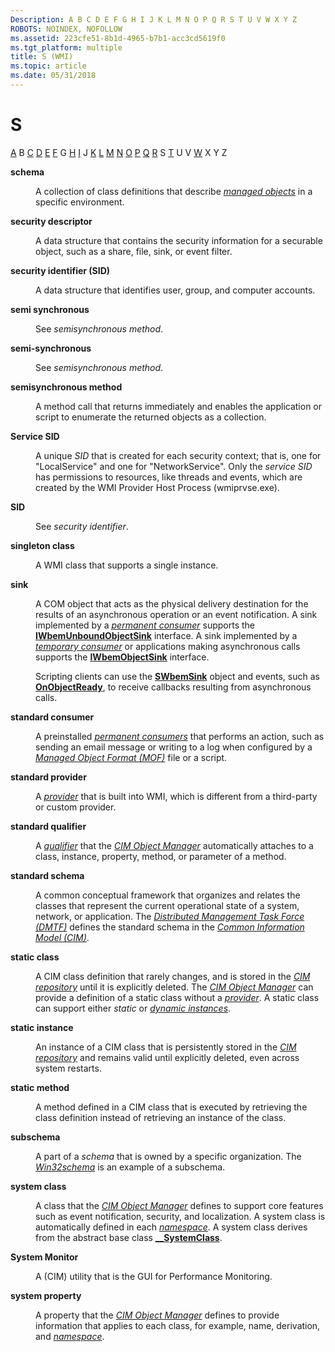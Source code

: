 ```yaml
---
Description: A B C D E F G H I J K L M N O P Q R S T U V W X Y Z
ROBOTS: NOINDEX, NOFOLLOW
ms.assetid: 223cfe51-8b1d-4965-b7b1-acc3cd5619f0
ms.tgt_platform: multiple
title: S (WMI)
ms.topic: article
ms.date: 05/31/2018
---
```


# S

[A](gloss-a.md) B [C](gloss-c.md) [D](gloss-d.md) [E](gloss-e.md) [F](gloss-f.md) G [H](gloss-h.md) [I](gloss-i.md) J [K](gloss-k.md) [L](gloss-l.md) [M](gloss-m.md) [N](gloss-n.md) [O](gloss-o.md) [P](gloss-p.md) [Q](gloss-q.md) [R](gloss-r.md) S [T](gloss-t.md) U V [W](gloss-w.md) X Y Z

<dl> <dt>

<span id="wmi.gloss_schema"></span><span id="WMI.GLOSS_SCHEMA"></span>**schema**
</dt> <dd>

A collection of class definitions that describe [*managed objects*](gloss-m.md) in a specific environment.

</dd> <dt>

<span id="wmi.gloss_security_descriptor"></span><span id="WMI.GLOSS_SECURITY_DESCRIPTOR"></span>**security descriptor**
</dt> <dd>

A data structure that contains the security information for a securable object, such as a share, file, sink, or event filter.

</dd> <dt>

<span id="wmi.gloss_security_identifier"></span><span id="WMI.GLOSS_SECURITY_IDENTIFIER"></span>**security identifier (SID)**
</dt> <dd>

A data structure that identifies user, group, and computer accounts.

</dd> <dt>

<span id="wmi.gloss_semi_synchronous"></span><span id="WMI.GLOSS_SEMI_SYNCHRONOUS"></span>**semi synchronous**
</dt> <dd>

See *semisynchronous method*.

</dd> <dt>

<span id="wmi.gloss_semi__synchronous"></span><span id="WMI.GLOSS_SEMI__SYNCHRONOUS"></span>**semi-synchronous**
</dt> <dd>

See *semisynchronous method*.

</dd> <dt>

<span id="wmi.gloss_semisynchronous"></span><span id="WMI.GLOSS_SEMISYNCHRONOUS"></span>**semisynchronous method**
</dt> <dd>

A method call that returns immediately and enables the application or script to enumerate the returned objects as a collection.

</dd> <dt>

<span id="gloss_servicesid"></span><span id="GLOSS_SERVICESID"></span>**Service SID**
</dt> <dd>

A unique *SID* that is created for each security context; that is, one for "LocalService" and one for "NetworkService". Only the *service SID* has permissions to resources, like threads and events, which are created by the WMI Provider Host Process (wmiprvse.exe).

</dd> <dt>

<span id="wmi.gloss_sid"></span><span id="WMI.GLOSS_SID"></span>**SID**
</dt> <dd>

See *security identifier*.

</dd> <dt>

<span id="wmi.gloss_singleton_class"></span><span id="WMI.GLOSS_SINGLETON_CLASS"></span>**singleton class**
</dt> <dd>

A WMI class that supports a single instance.

</dd> <dt>

<span id="wmi.gloss_sink"></span><span id="WMI.GLOSS_SINK"></span>**sink**
</dt> <dd>

A COM object that acts as the physical delivery destination for the results of an asynchronous operation or an event notification. A sink implemented by a [*permanent consumer*](gloss-p.md) supports the [**IWbemUnboundObjectSink**](/windows/desktop/api/Wbemprov/nn-wbemprov-iwbemunboundobjectsink) interface. A sink implemented by a [*temporary consumer*](gloss-t.md) or applications making asynchronous calls supports the [**IWbemObjectSink**](iwbemobjectsink.md) interface.

Scripting clients can use the [**SWbemSink**](swbemsink.md) object and events, such as [**OnObjectReady**](swbemsink-onobjectready.md), to receive callbacks resulting from asynchronous calls.

</dd> <dt>

<span id="wmi.gloss_standard_consumer"></span><span id="WMI.GLOSS_STANDARD_CONSUMER"></span>**standard consumer**
</dt> <dd>

A preinstalled [*permanent consumers*](gloss-p.md) that performs an action, such as sending an email message or writing to a log when configured by a [*Managed Object Format (MOF)*](gloss-m.md) file or a script.

</dd> <dt>

<span id="wmi.gloss_standard_provider"></span><span id="WMI.GLOSS_STANDARD_PROVIDER"></span>**standard provider**
</dt> <dd>

A [*provider*](gloss-p.md) that is built into WMI, which is different from a third-party or custom provider.

</dd> <dt>

<span id="wmi.gloss_standard_qualifier"></span><span id="WMI.GLOSS_STANDARD_QUALIFIER"></span>**standard qualifier**
</dt> <dd>

A [*qualifier*](gloss-q.md) that the [*CIM Object Manager*](gloss-c.md) automatically attaches to a class, instance, property, method, or parameter of a method.

</dd> <dt>

<span id="wmi.gloss_standard_schema"></span><span id="WMI.GLOSS_STANDARD_SCHEMA"></span>**standard schema**
</dt> <dd>

A common conceptual framework that organizes and relates the classes that represent the current operational state of a system, network, or application. The [*Distributed Management Task Force (DMTF)*](gloss-d.md) defines the standard schema in the [*Common Information Model (CIM)*](gloss-c.md).

</dd> <dt>

<span id="wmi.gloss_static_class"></span><span id="WMI.GLOSS_STATIC_CLASS"></span>**static class**
</dt> <dd>

A CIM class definition that rarely changes, and is stored in the [*CIM repository*](gloss-c.md) until it is explicitly deleted. The [*CIM Object Manager*](gloss-c.md) can provide a definition of a static class without a [*provider*](gloss-p.md). A static class can support either *static* or [*dynamic instances*](gloss-d.md).

</dd> <dt>

<span id="wmi.gloss_static_instance"></span><span id="WMI.GLOSS_STATIC_INSTANCE"></span>**static instance**
</dt> <dd>

An instance of a CIM class that is persistently stored in the [*CIM repository*](gloss-c.md) and remains valid until explicitly deleted, even across system restarts.

</dd> <dt>

<span id="wmi.gloss_static_method"></span><span id="WMI.GLOSS_STATIC_METHOD"></span>**static method**
</dt> <dd>

A method defined in a CIM class that is executed by retrieving the class definition instead of retrieving an instance of the class.

</dd> <dt>

<span id="wmi.gloss_subschema"></span><span id="WMI.GLOSS_SUBSCHEMA"></span>**subschema**
</dt> <dd>

A part of a *schema* that is owned by a specific organization. The [*Win32schema*](gloss-w.md) is an example of a subschema.

</dd> <dt>

<span id="wmi.gloss_system_class"></span><span id="WMI.GLOSS_SYSTEM_CLASS"></span>**system class**
</dt> <dd>

A class that the [*CIM Object Manager*](gloss-c.md) defines to support core features such as event notification, security, and localization. A system class is automatically defined in each [*namespace*](gloss-n.md). A system class derives from the abstract base class [**\_\_SystemClass**](--systemclass.md).

</dd> <dt>

<span id="wmi.gloss_system_monitor"></span><span id="WMI.GLOSS_SYSTEM_MONITOR"></span>**System Monitor**
</dt> <dd>

A (CIM) utility that is the GUI for Performance Monitoring.

</dd> <dt>

<span id="wmi.gloss_system_property"></span><span id="WMI.GLOSS_SYSTEM_PROPERTY"></span>**system property**
</dt> <dd>

A property that the [*CIM Object Manager*](gloss-c.md) defines to provide information that applies to each class, for example, name, derivation, and [*namespace*](gloss-n.md).

</dd> </dl>

 

 




